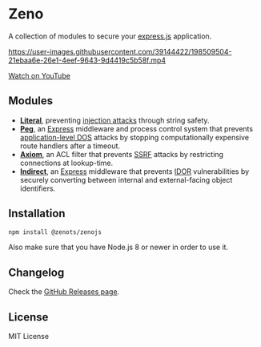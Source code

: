 # Zeno

A collection of modules to secure your [express.js](https://github.com/visionmedia/express) application.

https://user-images.githubusercontent.com/39144422/198509504-21ebaa6e-26e1-4eef-9643-9d4419c5b58f.mp4

[Watch on YouTube](https://www.youtube.com/watch?v=zPScLYLaZ4s)

## Modules

- [**Literal**](./modules/Literal/), preventing [injection attacks](https://www.acunetix.com/blog/articles/injection-attacks/) through string safety.
- [**Peg**](./modules/Peg/), an [Express](https://github.com/expressjs/express) middleware and process control system that prevents [application-level DOS](https://www.invicti.com/blog/web-security/application-level-denial-service-guide/) attacks by stopping computationally expensive route handlers after a timeout.
- [**Axiom**](./modules/Axiom/), an ACL filter that prevents [SSRF](https://portswigger.net/web-security/ssrf) attacks by restricting connections at lookup-time.
- [**Indirect**](./modules/Indirect/), an [Express](https://github.com/expressjs/express) middleware that prevents [IDOR](https://portswigger.net/web-security/access-control/idor) vulnerabilities by securely converting between internal and external-facing object identifiers.

## Installation

```bash
npm install @zenots/zenojs
```

Also make sure that you have Node.js 8 or newer in order to use it.

## Changelog

Check the [GitHub Releases page](https://github.com/sebasyii/zeno/releases).

## License

MIT License
